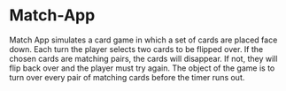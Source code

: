 # Match-App
Match App simulates a card game in which a set of cards are placed face down.  Each turn the player selects two cards to be flipped over.  If the chosen cards are matching pairs, the cards will disappear.  If not, they will flip back over and the player must try again.  The object of the game is to turn over every pair of matching cards before the timer runs out.
